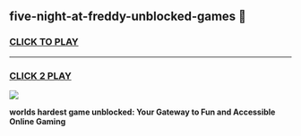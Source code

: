 
## five-night-at-freddy-unblocked-games 👋
<h3>
<a href="https://premium.freeplayer.one?title=five-night-at-freddy-unblocked-games&ref=14F">CLICK TO PLAY</a></h3>
<hr>

<h3>
<a href="https://premium.freeplayer.one?title=five-night-at-freddy-unblocked-games&ref=14F">CLICK 2 PLAY</a>
  
</h3>

<a href="https://premium.freeplayer.one?title=five-night-at-freddy-unblocked-games&ref=12F/"><img src="https://clearcache.store/games.png"></a>


**worlds hardest game unblocked: Your Gateway to Fun and Accessible Online Gaming**
